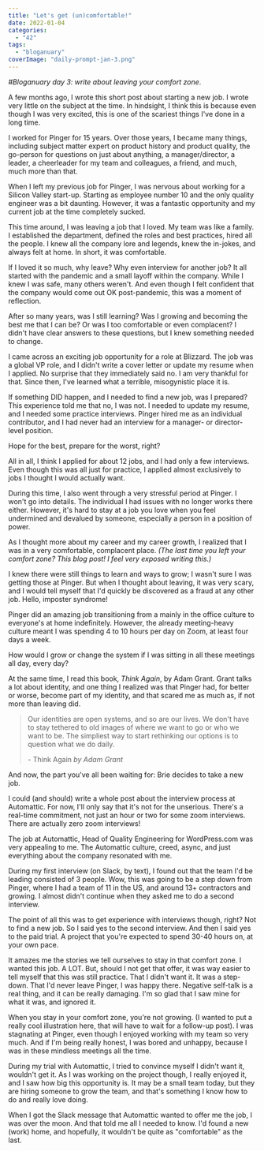 ```yaml
---
title: "Let's get (un)comfortable!"
date: 2022-01-04
categories: 
  - "42"
tags: 
  - "bloganuary"
coverImage: "daily-prompt-jan-3.png"
---
```


_#Bloganuary day 3: write about leaving your comfort zone_.

A few months ago, I wrote this short post about starting a new job. I wrote very little on the subject at the time. In hindsight, I think this is because even though I was very excited, this is one of the scariest things I've done in a long time.

I worked for Pinger for 15 years. Over those years, I became many things, including subject matter expert on product history and product quality, the go-person for questions on just about anything, a manager/director, a leader, a cheerleader for my team and colleagues, a friend, and much, much more than that.

When I left my previous job for Pinger, I was nervous about working for a Silicon Valley start-up. Starting as employee number 10 and the only quality engineer was a bit daunting. However, it was a fantastic opportunity and my current job at the time completely sucked.

This time around, I was leaving a job that I loved. My team was like a family. I established the department, defined the roles and best practices, hired all the people. I knew all the company lore and legends, knew the in-jokes, and always felt at home. In short, it was comfortable.

If I loved it so much, why leave? Why even interview for another job? It all started with the pandemic and a small layoff within the company. While I knew I was safe, many others weren't. And even though I felt confident that the company would come out OK post-pandemic, this was a moment of reflection.

After so many years, was I still learning? Was I growing and becoming the best me that I can be? Or was I too comfortable or even complacent? I didn't have clear answers to these questions, but I knew something needed to change.

I came across an exciting job opportunity for a role at Blizzard. The job was a global VP role, and I didn't write a cover letter or update my resume when I applied. No surprise that they immediately said no. I am very thankful for that. Since then, I've learned what a terrible, misogynistic place it is.

If something DID happen, and I needed to find a new job, was I prepared? This experience told me that no, I was not. I needed to update my resume, and I needed some practice interviews. Pinger hired me as an individual contributor, and I had never had an interview for a manager- or director-level position.

Hope for the best, prepare for the worst, right?

All in all, I think I applied for about 12 jobs, and I had only a few interviews. Even though this was all just for practice, I applied almost exclusively to jobs I thought I would actually want.

During this time, I also went through a very stressful period at Pinger. I won't go into details. The individual I had issues with no longer works there either. However, it's hard to stay at a job you love when you feel undermined and devalued by someone, especially a person in a position of power.

As I thought more about my career and my career growth, I realized that I was in a very comfortable, complacent place. _(The last time you left your comfort zone? This blog post! I feel very exposed writing this.)_

I knew there were still things to learn and ways to grow; I wasn't sure I was getting those at Pinger. But when I thought about leaving, it was very scary, and I would tell myself that I'd quickly be discovered as a fraud at any other job. Hello, imposter syndrome!

Pinger did an amazing job transitioning from a mainly in the office culture to everyone's at home indefinitely. However, the already meeting-heavy culture meant I was spending 4 to 10 hours per day on Zoom, at least four days a week.

How would I grow or change the system if I was sitting in all these meetings all day, every day?

At the same time, I read this book, _Think Again_, by Adam Grant. Grant talks a lot about identity, and one thing I realized was that Pinger had, for better or worse, become part of my identity, and that scared me as much as, if not more than leaving did.

> Our identities are open systems, and so are our lives. We don't have to stay tethered to old images of where we want to go or who we want to be. The simpliest way to start rethinking our options is to question what we do daily.
> 
> \- Think Again _by Adam Grant_

And now, the part you've all been waiting for: Brie decides to take a new job.

I could (and should) write a whole post about the interview process at Automattic. For now, I'll only say that it's not for the unserious. There's a real-time commitment, not just an hour or two for some zoom interviews. There are actually zero zoom interviews!

The job at Automattic, Head of Quality Engineering for WordPress.com was very appealing to me. The Automattic culture, creed, async, and just everything about the company resonated with me.

During my first interview (on Slack, by text), I found out that the team I'd be leading consisted of 3 people. Wow, this was going to be a step down from Pinger, where I had a team of 11 in the US, and around 13+ contractors and growing. I almost didn't continue when they asked me to do a second interview.

The point of all this was to get experience with interviews though, right? Not to find a new job. So I said yes to the second interview. And then I said yes to the paid trial. A project that you're expected to spend 30-40 hours on, at your own pace.

It amazes me the stories we tell ourselves to stay in that comfort zone. I wanted this job. A LOT. But, should I not get that offer, it was way easier to tell myself that this was still practice. That I didn't want it. It was a step-down. That I'd never leave Pinger, I was happy there. Negative self-talk is a real thing, and it can be really damaging. I'm so glad that I saw mine for what it was, and ignored it.

When you stay in your comfort zone, you're not growing. (I wanted to put a really cool illustration here, that will have to wait for a follow-up post). I was stagnating at Pinger, even though I enjoyed working with my team so very much. And if I'm being really honest, I was bored and unhappy, because I was in these mindless meetings all the time.

During my trial with Automattic, I tried to convince myself I didn't want it, wouldn't get it. As I was working on the project though, I really enjoyed it, and I saw how big this opportunity is. It may be a small team today, but they are hiring someone to grow the team, and that's something I know how to do and really love doing.

When I got the Slack message that Automattic wanted to offer me the job, I was over the moon. And that told me all I needed to know. I'd found a new (work) home, and hopefully, it wouldn't be quite as "comfortable" as the last.
